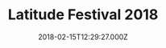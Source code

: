 ---
campaign-uuid: "c-3f5fb551-836c-4ab0-a0e2-9d37fdf1dff3"
type: "Event"
category: "Tickets"
date: "2018-02-15T12:29:27.000Z"
end-date: "2018-07-10T23:59:00.000Z"
disable-form: false
is_promoted: false
has_entry_page: false
title: "Latitude Festival 2018"
competition-description: "Latitude festival has announced its lineup for 2018 and\
  \ if it was anything like last year, we're in for a treat. The Killers, Alt-J and\
  \ Solange have been confirmed to headline this year's event in July that will be\
  \ taking place from Thursday 12 – Sunday 15 at Henham Park in Suffolk. \r\n<p>Sounds\
  \ like a perfect plan? Get tickets before they are sold out!</p>"
banner-img: "https://assets.expresslyapp.com/asset-1aa0aa8b-6b57-48fb-b0de-86b4e812ce4b.jpg"
logo-left-href: "https://www.tickx.co.uk/event/999306/"
logo-left-image: "https://assets.expresslyapp.com/asset-51a82d6b-d501-4dcb-babb-15d3445c11d8.jpg"
logo-left-title: "Tickx"
has-winner: false
country-restrictions:
- "GB"
---